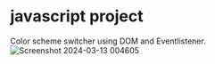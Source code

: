 # javascript project
Color scheme switcher using DOM and Eventlistener.
![Screenshot 2024-03-13 004605](https://github.com/Radhakantpanda1/js-project-1/assets/114462764/d3a22e57-c408-4813-8258-7d275a73c978)

